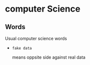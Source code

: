 # computer Science

## Words
Usual computer science words

- `fake data` 

    means oppsite side against real data